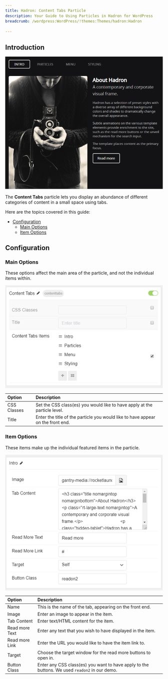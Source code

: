 ```yaml
---
title: Hadron: Content Tabs Particle
description: Your Guide to Using Particles in Hadron for WordPress
breadcrumb: /wordpress:WordPress/!themes:Themes/hadron:Hadron

---
```


## Introduction

![Content Tabs](assets/particle_contenttabs1.png)

The **Content Tabs** particle lets you display an abundance of different categories of content in a small space using tabs.

Here are the topics covered in this guide:

* [Configuration](#configuration)
  * [Main Options](#main-options)
  * [Item Options](#item-options)

## Configuration

### Main Options

These options affect the main area of the particle, and not the individual items within.

![Content Tabs](assets/particle_contenttabs2.png)

| Option         | Description                                                                     |
| :-----         | :-----                                                                          |
| CSS Classes    | Set the CSS class(es) you would like to have apply at the particle level.       |
| Title          | Enter the title of the particle you would like to have appear on the front end. |

### Item Options

These items make up the individual featured items in the particle.

![Content Tabs](assets/particle_contenttabs3.png)

| Option         | Description                                                                                   |
|:-------------- |:--------------------------------------------------------------------------------------------- |
| Name           | This is the name of the tab, appearing on the front end.                                      |
| Image          | Enter an image to appear in the item.                                                         |
| Tab Content    | Enter text/HTML content for the item.                                                         |
| Read more Text | Enter any text that you wish to have displayed in the item.                                   |
| Read more Link | Enter the URL you would like to have the item link to.                                        |
| Target         | Choose the target window for the read more buttons to open in.                                |
| Button Class   | Enter any CSS class(es) you want to have apply to the buttons. We used `readon2` in our demo. |

